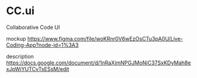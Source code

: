 # CC.ui
Collaborative Code UI

mockup https://www.figma.com/file/woKRnr0V6wEzOsCTu3pA0U/Live-Coding-App?node-id=1%3A3

description https://docs.google.com/document/d/1nRaXjmNPGJMoNiC37SxKDyMah8exJpWiYUTCvTsESsM/edit
